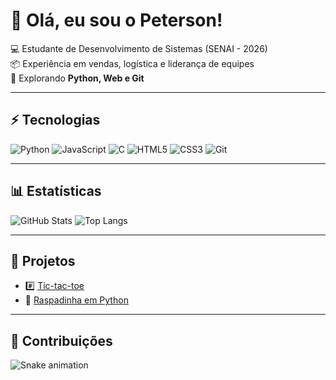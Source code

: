 # 👋 Olá, eu sou o Peterson!

💻 Estudante de Desenvolvimento de Sistemas (SENAI - 2026)  
📦 Experiência em vendas, logística e liderança de equipes  
🚀 Explorando **Python, Web e Git**  

---

## ⚡ Tecnologias
![Python](https://img.shields.io/badge/Python-3776AB?style=for-the-badge&logo=python&logoColor=fff)
![JavaScript](https://img.shields.io/badge/JavaScript-FFCE00?style=for-the-badge&logo=javascript&logoColor=000)
![C](https://img.shields.io/badge/C-00599C?style=for-the-badge&logo=c&logoColor=fff)
![HTML5](https://img.shields.io/badge/HTML5-E34F26?style=for-the-badge&logo=html5&logoColor=fff)
![CSS3](https://img.shields.io/badge/CSS3-1572B6?style=for-the-badge&logo=css3&logoColor=fff)
![Git](https://img.shields.io/badge/Git-F05032?style=for-the-badge&logo=git&logoColor=fff)


---

## 📊 Estatísticas
![GitHub Stats](https://github-readme-stats.vercel.app/api?username=ruivospacecode&show_icons=true&theme=radical)
![Top Langs](https://github-readme-stats.vercel.app/api/top-langs/?username=ruivospacecode&layout=compact&theme=radical)

---

## 🚀 Projetos
- #️⃣ [Tic-tac-toe](https://github.com/ruivocodespace/jogo_da_velha) 
- 🎰 [Raspadinha em Python](https://github.com/ruivocodespace/raspadinha)

---

## 🐍 Contribuições
![Snake animation](https://github.com/petersonruivo/petersonruivo/blob/output/github-contribution-grid-snake.svg)
